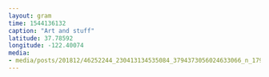 ```yaml
---
layout: gram
time: 1544136132
caption: "Art and stuff"
latitude: 37.78592
longitude: -122.40074
media:
- media/posts/201812/46252244_230413134535084_3794373056024633066_n_17908037383263293.jpg
---
```

